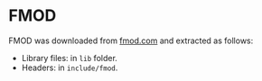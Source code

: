 # FMOD
FMOD was downloaded from [fmod.com][1] and extracted as follows:
- Library files: in `lib` folder.
- Headers: in `include/fmod`.

[1]: https://www.fmod.com
